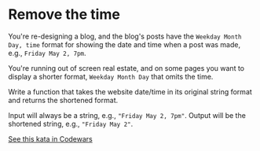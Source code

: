 # Remove the time

You're re-designing a blog, and the blog's posts have the `Weekday Month Day, time` format
for showing the date and time when a post was made, e.g., `Friday May 2, 7pm`.

You're running out of screen real estate, and on some pages you want to display a shorter format,
`Weekday Month Day` that omits the time.

Write a function that takes the website date/time in its original string format and returns the shortened format.

Input will always be a string, e.g., `"Friday May 2, 7pm"`.
Output will be the shortened string, e.g., `"Friday May 2"`.

[See this kata in Codewars](https://www.codewars.com/kata/56b0ff16d4aa33e5bb00008e)
